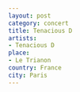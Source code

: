 ```yaml
---
layout: post
category: concert
title: Tenacious D
artists: 
- Tenacious D
place: 
- Le Trianon
country: France
city: Paris
---
```


